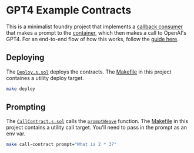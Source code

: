 # GPT4 Example Contracts

This is a minimalist foundry project that implements a [callback consumer](https://docs.ritual.net/infernet/sdk/consumers/Callback)
that makes a prompt to the [container](../container/README.md), which then makes a call to OpenAI's GPT4. For an
end-to-end flow of how this works, follow the [guide here](../gpt4.md).

## Deploying

The [`Deploy.s.sol`](./script/Deploy.s.sol) deploys the contracts.
The [Makefile](./Makefile) in this project containes
a utility deploy target.

```bash
make deploy
```

## Prompting

The [`CallContract.s.sol`](./script/CallContract.s.sol) calls
the [`promptWeave`](./src/PromptsGPT.sol#L10) function.
The [Makefile](./Makefile) in this project contains a utility call target. You'll need
to pass in the prompt as an
env var.

```bash
make call-contract prompt="What is 2 * 3?"
```
